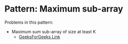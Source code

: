 # Pattern: Maximum sub-array

Problems in this pattern:

- Maximum sum sub-array of size at least K
  - [GeeksForGeeks Link](https://www.geeksforgeeks.org/problems/largest-sum-subarray-of-size-at-least-k3121/1)
